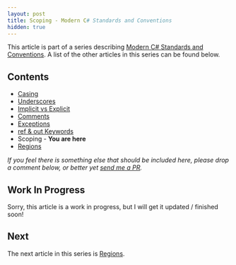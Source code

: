 ```yaml
---
layout: post
title: Scoping - Modern C# Standards and Conventions
hidden: true
---
```


This article is part of a series describing [Modern C# Standards and Conventions](http://blog.devbot.net/standards). A list of the other articles in this series can be found below.

## Contents

* [Casing](http://blog.devbot.net/conventions-casing)
* [Underscores](http://blog.devbot.net/conventions-underscores)
* [Implicit vs Explicit](http://blog.devbot.net/conventions-implicit)
* [Comments](http://blog.devbot.net/conventions-comments)
* [Exceptions](http://blog.devbot.net/conventions-exceptions)
* [ref & out Keywords](http://blog.devbot.net/conventions-refs)
* Scoping - **You are here**
* [Regions](http://blog.devbot.net/conventions-regions)

_If you feel there is something else that should be included here, please drop a comment below, or better yet [send me a PR](https://github.com/smudge202/smudge202.github.io)._

## Work In Progress

Sorry, this article is a work in progress, but I will get it updated / finished soon!

## Next

The next article in this series is [Regions](http://blog.devbot.net/conventions-regions).
